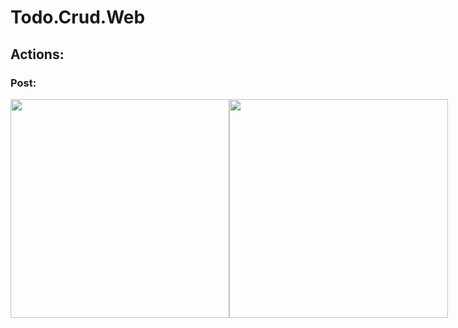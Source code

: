 # Todo.Crud.Web

## Actions:

### Post:
<div align="center" style="display: flex; flex-direction: colums">
      <img width="350px" src="https://github.com/diego-targino/Todo.Crud.Web/assets/72274854/62d5cecb-ced7-4374-94ec-58411e072ddc"/>
      <img width="350px" src="https://github.com/diego-targino/Todo.Crud.Web/assets/72274854/8301f575-6846-4144-ba3d-6d93de1225ce"/>
</div>
